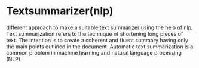 # Textsummarizer(nlp)
different approach to make a suitable text summarizer using the help of nlp,
Text summarization refers to the technique of shortening long pieces of text. 
The intention is to create a coherent and fluent summary having only the main points outlined in the document. 
Automatic text summarization is a common problem in machine learning and natural language processing (NLP)
